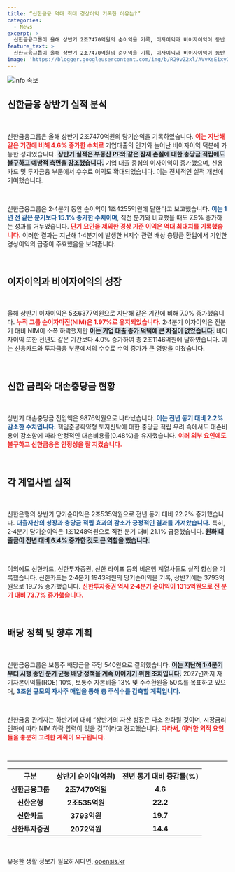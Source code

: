```yaml
---
title: “신한금융 역대 최대 경상이익 기록한 이유는?”
categories:
  - News
excerpt: >
  신한금융그룹이 올해 상반기 2조7470억원의 순이익을 기록, 이자이익과 비이자이익이 동반 상승세를 보이며 기업 대출 기반의 확장을 지속하고 있다. 하반기 시장 금리 변화에 따른 예상 과제가 부각되고 있다.
feature_text: >
  신한금융그룹이 올해 상반기 2조7470억원의 순이익을 기록, 이자이익과 비이자이익이 동반 상승세를 보이며 기업 대출 기반의 확장을 지속하고 있다. 하반기 시장 금리 변화에 따른 예상 과제가 부각되고 있다.
image: 'https://blogger.googleusercontent.com/img/b/R29vZ2xl/AVvXsEixyZcFfHzMRdzZMjFBmAUKJYCLCGyLL1o632UiGVXcaFdKo_bkvkuCioo0uUKlGfBVcT3P84aROyZIXSBEx3Aw5nCQ3pTgDom1WDC4m8eifvWiAmWEEVb4x6G_l8C0QH225ldMjyaFvpxGEBGNO37VmDTDMHGhJPq73UglMfDca1-0aw/s1600/blogspot.png'
---
```


<p><img src="https://blogger.googleusercontent.com/img/b/R29vZ2xl/AVvXsEixyZcFfHzMRdzZMjFBmAUKJYCLCGyLL1o632UiGVXcaFdKo_bkvkuCioo0uUKlGfBVcT3P84aROyZIXSBEx3Aw5nCQ3pTgDom1WDC4m8eifvWiAmWEEVb4x6G_l8C0QH225ldMjyaFvpxGEBGNO37VmDTDMHGhJPq73UglMfDca1-0aw/s1600/blogspot.png" alt="info 속보" /></p>

<h2 data-ke-size="size26">신한금융 상반기 실적 분석</h2>

<p data-ke-size="size16">&nbsp;</p>

<p>신한금융그룹은 올해 상반기 2조7470억원의 당기순익을 기록하였습니다. <b><span style="color: #ee2323;">이는 지난해 같은 기간에 비해 4.6% 증가한 수치로</span></b> 기업대출의 인기와 늘어난 비이자이익 덕분에 가능한 성과였습니다. <b><span style="background-color: #21538527;">상반기 실적은 부동산 PF와 같은 잠재 손실에 대한 충당금 적립에도 불구하고 예방적 측면을 강조했습니다.</span></b> 기업 대출 중심의 이자이익이 증가했으며, 신용카드 및 투자금융 부문에서 수수료 이익도 확대되었습니다. 이는 전체적인 실적 개선에 기여했습니다.</p>

<p data-ke-size="size16">&nbsp;</p>

<p>신한금융그룹은 2·4분기 동안 순이익이 1조4255억원에 달한다고 보고했습니다. <b><span style="color: #1a5490;">이는 1년 전 같은 분기보다 15.1% 증가한 수치이며</span></b>, 직전 분기와 비교했을 때도 7.9% 증가하는 성과를 거두었습니다. <b><span style="color: #ee2323;">단기 요인을 제외한 경상 기준 이익은 역대 최대치를 기록했습니다.</span></b> 이러한 결과는 지난해 1·4분기에 발생한 H지수 관련 배상 충당금 환입에서 기인한 경상이익의 급증이 주효했음을 보여줍니다.</p>

<p data-ke-size="size16">&nbsp;</p>

<h2 data-ke-size="size26">이자이익과 비이자이익의 성장</h2>

<p data-ke-size="size16">&nbsp;</p>

<p>올해 상반기 이자이익은 5조6377억원으로 지난해 같은 기간에 비해 7.0% 증가했습니다. <b><span style="color: #ee2323;">누적 그룹 순이자마진(NIM)은 1.97%로 유지되었습니다.</span></b> 2·4분기 이자이익은 전분기 대비 NIM이 소폭 하락했지만 <b><span style="background-color: #21538527;">이는 기업 대출 증가 덕택에 큰 차질이 없었습니다.</span></b> 비이자이익 또한 전년도 같은 기간보다 4.0% 증가하여 총 2조1146억원에 달하였습니다. 이는 신용카드와 투자금융 부문에서의 수수료 수익 증가가 큰 영향을 미쳤습니다.</p>

<p data-ke-size="size16">&nbsp;</p>

<h2 data-ke-size="size26">신한 금리와 대손충당금 현황</h2>

<p data-ke-size="size16">&nbsp;</p>

<p>상반기 대손충당금 전입액은 9876억원으로 나타났습니다. <b><span style="color: #1a5490;">이는 전년 동기 대비 2.2% 감소한 수치입니다.</span></b> 책임준공확약형 토지신탁에 대한 충당금 적립 우려 속에서도 대손비용이 감소함에 따라 안정적인 대손비용률(0.48%)을 유지했습니다. <b><span style="color: #ee2323;">여러 외부 요인에도 불구하고 신한금융은 안정성을 잘 지켰습니다.</span></b></p>

<p data-ke-size="size16">&nbsp;</p>

<h2 data-ke-size="size26">각 계열사별 실적</h2>

<p data-ke-size="size16">&nbsp;</p>

<p>신한은행의 상반기 당기순이익은 2조535억원으로 전년 동기 대비 22.2% 증가했습니다. <b><span style="color: #1a5490;">대출자산의 성장과 충당금 적립 효과의 감소가 긍정적인 결과를 가져왔습니다.</span></b> 특히, 2·4분기 당기순이익은 1조1248억원으로 직전 분기 대비 21.1% 급증했습니다. <b><span style="background-color: #21538527;">원화 대출금이 전년 대비 6.4% 증가한 것도 큰 역할을 했습니다.</span></b> </p>

<p data-ke-size="size16">&nbsp;</p>

<p>이외에도 신한카드, 신한투자증권, 신한 라이프 등의 비은행 계열사들도 실적 향상을 기록했습니다. 신한카드는 2·4분기 1943억원의 당기순이익을 기록, 상반기에는 3793억원으로 19.7% 증가했습니다. <b><span style="color: #ee2323;">신한투자증권 역시 2·4분기 순이익이 1315억원으로 전 분기 대비 73.7% 증가했습니다.</span></b> </p>

<p data-ke-size="size16">&nbsp;</p>

<h2 data-ke-size="size26">배당 정책 및 향후 계획</h2>

<p data-ke-size="size16">&nbsp;</p>

<p>신한금융그룹은 보통주 배당금을 주당 540원으로 결의했습니다. <b><span style="background-color: #21538527;">이는 지난해 1·4분기부터 시행 중인 분기 균등 배당 정책을 계속 이어가기 위한 조치입니다.</span></b> 2027년까지 자기자본이익률(ROE) 10%, 보통주 자본비율 13% 및 주주환원율 50%를 목표하고 있으며, <b><span style="color: #1a5490;">3조원 규모의 자사주 매입을 통해 총 주식수를 감축할 계획입니다.</span></b> </p>

<p data-ke-size="size16">&nbsp;</p>

<p>신한금융 관계자는 하반기에 대해 “상반기의 자산 성장은 다소 완화될 것이며, 시장금리 인하에 따라 NIM 하락 압력이 있을 것”이라고 경고했습니다. <b><span style="color: #ee2323;">따라서, 이러한 외적 요인들을 충분히 고려한 계획이 요구됩니다.</span></b></p>

<p data-ke-size="size16">&nbsp;</p>

<hr>

<table style="width: 100%;">
    <tr>
        <th>구분</th>
        <th>상반기 순이익(억원)</th>
        <th>전년 동기 대비 증감률(%)</th>
    </tr>
    <tr>
        <td style="text-align: center; height: 17px;"><b>신한금융그룹</b></td>
        <td style="text-align: center; height: 17px;"><b>2조7470억원</b></td>
        <td style="text-align: center; height: 17px;"><b>4.6</b></td>
    </tr>
    <tr>
        <td style="text-align: center; height: 17px;"><b>신한은행</b></td>
        <td style="text-align: center; height: 17px;"><b>2조535억원</b></td>
        <td style="text-align: center; height: 17px;"><b>22.2</b></td>
    </tr>
    <tr>
        <td style="text-align: center; height: 17px;"><b>신한카드</b></td>
        <td style="text-align: center; height: 17px;"><b>3793억원</b></td>
        <td style="text-align: center; height: 17px;"><b>19.7</b></td>
    </tr>
    <tr>
        <td style="text-align: center; height: 17px;"><b>신한투자증권</b></td>
        <td style="text-align: center; height: 17px;"><b>2072억원</b></td>
        <td style="text-align: center; height: 17px;"><b>14.4</b></td>
    </tr>
</table>

<p data-ke-size="size16">&nbsp;</p>
유용한 생활 정보가 필요하시다면, <a href="https://opensis.kr" rel="dofollow">opensis.kr</a>


